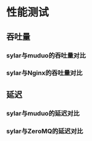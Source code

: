 # 性能测试

## 吞吐量

### sylar与muduo的吞吐量对比

### sylar与Nginx的吞吐量对比



## 延迟

### sylar与muduo的延迟对比

### sylar与ZeroMQ的延迟对比